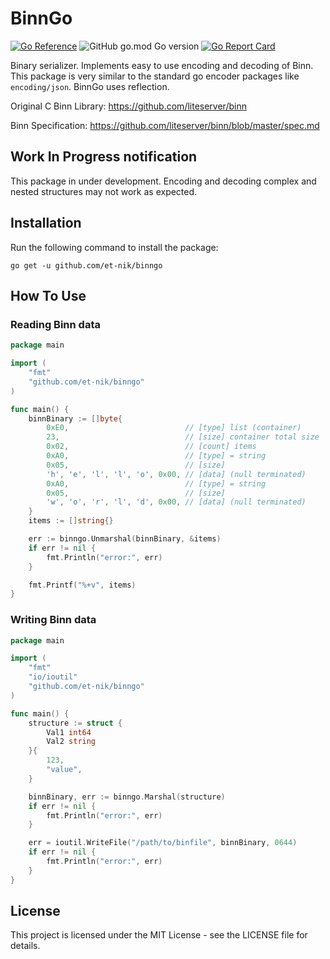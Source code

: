 BinnGo
=======================
[![Go Reference](https://pkg.go.dev/badge/github.com/et-nik/binngo.svg)](https://pkg.go.dev/github.com/et-nik/binngo)
![GitHub go.mod Go version](https://img.shields.io/github/go-mod/go-version/et-nik/binngo)
[![Go Report Card](https://goreportcard.com/badge/github.com/et-nik/binngo)](https://goreportcard.com/report/github.com/et-nik/binngo)

Binary serializer. Implements easy to use encoding and decoding of Binn. This package is very similar to the standard go
encoder packages like `encoding/json`. BinnGo uses reflection.

Original C Binn Library: https://github.com/liteserver/binn

Binn Specification: https://github.com/liteserver/binn/blob/master/spec.md

## Work In Progress notification

This package in under development. Encoding and decoding complex and nested structures may not work as expected.

## Installation

Run the following command to install the package:

```
go get -u github.com/et-nik/binngo
```

## How To Use

### Reading Binn data

```go
package main

import (
	"fmt"
	"github.com/et-nik/binngo"
)

func main() {
	binnBinary := []byte{
		0xE0,                          // [type] list (container)
		23,                            // [size] container total size
		0x02,                          // [count] items
		0xA0,                          // [type] = string
		0x05,                          // [size]
		'h', 'e', 'l', 'l', 'o', 0x00, // [data] (null terminated)
		0xA0,                          // [type] = string
		0x05,                          // [size]
		'w', 'o', 'r', 'l', 'd', 0x00, // [data] (null terminated)
	}
	items := []string{}

	err := binngo.Unmarshal(binnBinary, &items)
	if err != nil {
		fmt.Println("error:", err)
	}

	fmt.Printf("%+v", items)
}
```

### Writing Binn data

```go
package main

import (
	"fmt"
	"io/ioutil"
	"github.com/et-nik/binngo"
)

func main() {
	structure := struct {
		Val1 int64
		Val2 string
	}{
		123,
		"value",
	}

	binnBinary, err := binngo.Marshal(structure)
	if err != nil {
		fmt.Println("error:", err)
	}

	err = ioutil.WriteFile("/path/to/binfile", binnBinary, 0644)
	if err != nil {
		fmt.Println("error:", err)
	}
}
```

## License

This project is licensed under the MIT License - see the LICENSE file for details.
